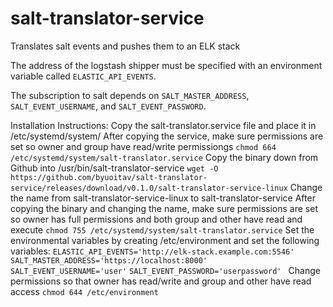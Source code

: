 # salt-translator-service
Translates salt events and pushes them to an ELK stack

The address of the logstash shipper must be specified with an environment variable called ```ELASTIC_API_EVENTS```. 

The subscription to salt depends on ```SALT_MASTER_ADDRESS```, ```SALT_EVENT_USERNAME```, and ```SALT_EVENT_PASSWORD```.

Installation Instructions:
Copy the salt-translator.service file and place it in /etc/systemd/system/
After copying the service, make sure permissions are set so owner and group have read/write permissiongs
```chmod 664 /etc/systemd/system/salt-translator.service```
Copy the binary down from Github into /usr/bin/salt-translator-service
```wget -O https://github.com/byuoitav/salt-translator-service/releases/download/v0.1.0/salt-translator-service-linux```
Change the name from salt-translator-service-linux to salt-translator-service
After copying the binary and changing the name, make sure permissions are set so owner has full permissions and both group and other have read and execute
```chmod 755 /etc/systemd/system/salt-translator.service```
Set the environmental variables by creating /etc/environment and set the following variables:
```ELASTIC_API_EVENTS='http://elk-stack.example.com:5546' ```
```SALT_MASTER_ADDRESS='https://localhost:8000'```
```SALT_EVENT_USERNAME='user'```
```SALT_EVENT_PASSWORD='userpassword' ```
Change permissions so that owner has read/write and group and other have read access
```chmod 644 /etc/environment```
